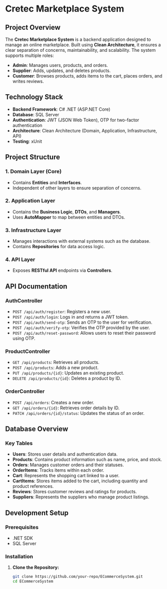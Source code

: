 # Cretec Marketplace System

## Project Overview

The **Cretec Marketplace System** is a backend application designed to manage an online marketplace. Built using **Clean Architecture**, it ensures a clear separation of concerns, maintainability, and scalability. The system supports multiple roles:

- **Admin**: Manages users, products, and orders.  
- **Supplier**: Adds, updates, and deletes products.  
- **Customer**: Browses products, adds items to the cart, places orders, and writes reviews.  

## Technology Stack
- **Backend Framework**: C# .NET (ASP.NET Core)  
- **Database**: SQL Server  
- **Authentication**: JWT (JSON Web Token), OTP for two-factor authentication  
- **Architecture**: Clean Architecture (Domain, Application, Infrastructure, API)  
- **Testing**: xUnit  

## Project Structure

### 1. Domain Layer (Core)
- Contains **Entities** and **Interfaces**.  
- Independent of other layers to ensure separation of concerns.  

### 2. Application Layer
- Contains the **Business Logic**, **DTOs**, and **Managers**.  
- Uses **AutoMapper** to map between entities and DTOs.  

### 3. Infrastructure Layer
- Manages interactions with external systems such as the database.  
- Contains **Repositories** for data access logic.  

### 4. API Layer
- Exposes **RESTful API** endpoints via **Controllers**.  

## API Documentation

### AuthController
- `POST /api/auth/register`: Registers a new user.  
- `POST /api/auth/login`: Logs in and returns a JWT token.  
- `POST /api/auth/send-otp`: Sends an OTP to the user for verification.  
- `POST /api/auth/verify-otp`: Verifies the OTP provided by the user.  
- `POST /api/auth/reset-password`: Allows users to reset their password using OTP.  

### ProductController
- `GET /api/products`: Retrieves all products.  
- `POST /api/products`: Adds a new product.  
- `PUT /api/products/{id}`: Updates an existing product.  
- `DELETE /api/products/{id}`: Deletes a product by ID.  

### OrderController
- `POST /api/orders`: Creates a new order.  
- `GET /api/orders/{id}`: Retrieves order details by ID.  
- `PATCH /api/orders/{id}/status`: Updates the status of an order.  

## Database Overview

### Key Tables
- **Users**: Stores user details and authentication data.  
- **Products**: Contains product information such as name, price, and stock.  
- **Orders**: Manages customer orders and their statuses.  
- **OrderItems**: Tracks items within each order.  
- **Cart**: Represents the shopping cart linked to a user.  
- **CartItems**: Stores items added to the cart, including quantity and product references.  
- **Reviews**: Stores customer reviews and ratings for products.  
- **Suppliers**: Represents the suppliers who manage product listings.  

## Development Setup

### Prerequisites
- .NET SDK  
- SQL Server  

### Installation

1. **Clone the Repository:**
   ```bash
   git clone https://github.com/your-repo/ECommerceSystem.git
   cd ECommerceSystem



   
